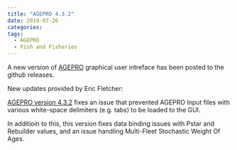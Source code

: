 ```yaml
---
title: "AGEPRO 4.3.2"
date: 2019-07-26
categories:
tags:
  - AGEPRO
  - Fish and Fisheries
---
```


A new version of [AGEPRO](https://nmfs-fish-tools.github.io/AGEPRO) graphical user intreface has been posted to the github releases.

New updates provided by Eric Fletcher:

[AGEPRO version 4.3.2](https://github.com/PIFSCstockassessments/AGEPRO-GUI/releases/tag/v4.3.2 ) fixes an issue that prevented AGEPRO Input files
with various white-space delimiters (e.g. tabs) to be loaded to the GUI.

In additioin to this, this version fixes data binding issues
with Pstar and Rebuilder values, and an issue handling Multi-Fleet
Stochastic Weight Of Ages.
